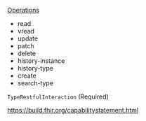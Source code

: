 [Operations](https://www.hl7.org/fhir/operationslist.html)

 - read
 - vread
 - update
 - patch
 - delete
 - history-instance
 - history-type
 - create
 - search-type

`TypeRestfulInteraction` (Required)

https://build.fhir.org/capabilitystatement.html
